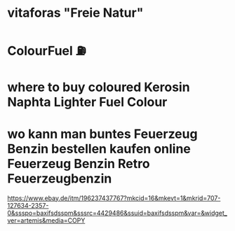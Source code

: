 # vitaforas "Freie Natur"
# ColourFuel ⛽


# where to buy coloured Kerosin Naphta Lighter Fuel Colour
# wo kann man buntes Feuerzeug Benzin bestellen kaufen online Feuerzeug Benzin Retro Feuerzeugbenzin

https://www.ebay.de/itm/196237437767?mkcid=16&mkevt=1&mkrid=707-127634-2357-0&ssspo=baxifsdsspm&sssrc=4429486&ssuid=baxifsdsspm&var=&widget_ver=artemis&media=COPY